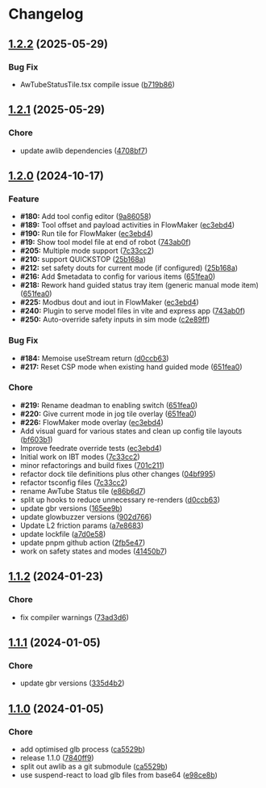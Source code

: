 # Changelog

## [1.2.2](https://github.com/glowbuzzer/awlib/compare/v1.2.1...v1.2.2) (2025-05-29)


### Bug Fix

* AwTubeStatusTile.tsx compile issue ([b719b86](https://github.com/glowbuzzer/awlib/commit/b719b86d39a187582d266911ff35532a998b77e8))

## [1.2.1](https://github.com/glowbuzzer/awlib/compare/v1.2.0...v1.2.1) (2025-05-29)


### Chore

* update awlib dependencies ([4708bf7](https://github.com/glowbuzzer/awlib/commit/4708bf7e3d820c962ef4ea3c4b65d60829ae379b))

## [1.2.0](https://github.com/glowbuzzer/awlib/compare/v1.1.2...v1.2.0) (2024-10-17)


### Feature

* **#180:** Add tool config editor ([9a86058](https://github.com/glowbuzzer/awlib/commit/9a86058731023a4c3f6c8135abd5f7b84e18b216))
* **#189:** Tool offset and payload activities in FlowMaker ([ec3ebd4](https://github.com/glowbuzzer/awlib/commit/ec3ebd4c41936b99674774181ed8d76c75286339))
* **#190:** Run tile for FlowMaker ([ec3ebd4](https://github.com/glowbuzzer/awlib/commit/ec3ebd4c41936b99674774181ed8d76c75286339))
* **#19:** Show tool model file at end of robot ([743ab0f](https://github.com/glowbuzzer/awlib/commit/743ab0fbf83444328de2bdbf46f2899579664e3b))
* **#205:** Multiple mode support ([7c33cc2](https://github.com/glowbuzzer/awlib/commit/7c33cc2d85f7b7fffed12c733e70d220002baf72))
* **#210:** support QUICKSTOP ([25b168a](https://github.com/glowbuzzer/awlib/commit/25b168a543bc50a98bfd436bd170dc55cd7e2a8a))
* **#212:** set safety douts for current mode (if configured) ([25b168a](https://github.com/glowbuzzer/awlib/commit/25b168a543bc50a98bfd436bd170dc55cd7e2a8a))
* **#216:** Add $metadata to config for various items ([651fea0](https://github.com/glowbuzzer/awlib/commit/651fea050a1dece9ac4d8f06212fdc931d9e60a6))
* **#218:** Rework hand guided status tray item (generic manual mode item) ([651fea0](https://github.com/glowbuzzer/awlib/commit/651fea050a1dece9ac4d8f06212fdc931d9e60a6))
* **#225:** Modbus dout and iout in FlowMaker ([ec3ebd4](https://github.com/glowbuzzer/awlib/commit/ec3ebd4c41936b99674774181ed8d76c75286339))
* **#240:** Plugin to serve model files in vite and express app ([743ab0f](https://github.com/glowbuzzer/awlib/commit/743ab0fbf83444328de2bdbf46f2899579664e3b))
* **#250:** Auto-override safety inputs in sim mode ([c2e89ff](https://github.com/glowbuzzer/awlib/commit/c2e89ff6dbe458a58e2341574e3ea5f624424bd2))


### Bug Fix

* **#184:** Memoise useStream return ([d0ccb63](https://github.com/glowbuzzer/awlib/commit/d0ccb63e61696cb2a2476701f7e97466524e8225))
* **#217:** Reset CSP mode when existing hand guided mode ([651fea0](https://github.com/glowbuzzer/awlib/commit/651fea050a1dece9ac4d8f06212fdc931d9e60a6))


### Chore

* **#219:** Rename deadman to enabling switch ([651fea0](https://github.com/glowbuzzer/awlib/commit/651fea050a1dece9ac4d8f06212fdc931d9e60a6))
* **#220:** Give current mode in jog tile overlay ([651fea0](https://github.com/glowbuzzer/awlib/commit/651fea050a1dece9ac4d8f06212fdc931d9e60a6))
* **#226:** FlowMaker mode overlay ([ec3ebd4](https://github.com/glowbuzzer/awlib/commit/ec3ebd4c41936b99674774181ed8d76c75286339))
* Add visual guard for various states and clean up config tile layouts ([bf603b1](https://github.com/glowbuzzer/awlib/commit/bf603b1eea4eb42c1cfddcb40ef1f72630c4bb62))
* Improve feedrate override tests ([ec3ebd4](https://github.com/glowbuzzer/awlib/commit/ec3ebd4c41936b99674774181ed8d76c75286339))
* Initial work on IBT modes ([7c33cc2](https://github.com/glowbuzzer/awlib/commit/7c33cc2d85f7b7fffed12c733e70d220002baf72))
* minor refactorings and build fixes ([701c211](https://github.com/glowbuzzer/awlib/commit/701c211039ef2f04a7d971ee23567725375cb226))
* refactor dock tile definitions plus other changes ([04bf995](https://github.com/glowbuzzer/awlib/commit/04bf995faef27354b3cd699be38c4e44e761e0b6))
* refactor tsconfig files ([7c33cc2](https://github.com/glowbuzzer/awlib/commit/7c33cc2d85f7b7fffed12c733e70d220002baf72))
* rename AwTube Status tile ([e86b6d7](https://github.com/glowbuzzer/awlib/commit/e86b6d7ea20d41a092f7f387457f1e34e0afa351))
* split up hooks to reduce unnecessary re-renders ([d0ccb63](https://github.com/glowbuzzer/awlib/commit/d0ccb63e61696cb2a2476701f7e97466524e8225))
* update gbr versions ([165ee9b](https://github.com/glowbuzzer/awlib/commit/165ee9ba13fef713ab19cb6380841319056e8662))
* update glowbuzzer versions ([902d766](https://github.com/glowbuzzer/awlib/commit/902d7669c322759bc9f9edd332cb1dd2e006f488))
* Update L2 friction params ([a7e8683](https://github.com/glowbuzzer/awlib/commit/a7e86834730e2efb7bc86f46d1f5bcb6470c7750))
* update lockfile ([a7d0e58](https://github.com/glowbuzzer/awlib/commit/a7d0e582d62956fc50490c05236aff0ed4da40c6))
* update pnpm github action ([2fb5e47](https://github.com/glowbuzzer/awlib/commit/2fb5e47f063029aa9671ad1c71dc058ccdcc9553))
* work on safety states and modes ([41450b7](https://github.com/glowbuzzer/awlib/commit/41450b72e6a4f829d4f39bc6695196c9e4535c62))

## [1.1.2](https://github.com/glowbuzzer/awlib/compare/v1.1.1...v1.1.2) (2024-01-23)


### Chore

* fix compiler warnings ([73ad3d6](https://github.com/glowbuzzer/awlib/commit/73ad3d631dc6535648a623853c7f7249e6084985))

## [1.1.1](https://github.com/glowbuzzer/awlib/compare/v1.1.0...v1.1.1) (2024-01-05)


### Chore

* update gbr versions ([335d4b2](https://github.com/glowbuzzer/awlib/commit/335d4b2ad2430c2c6fae05a127344276c2b7b57b))

## [1.1.0](https://github.com/glowbuzzer/awlib/compare/v1.0.0-beta.3...v1.1.0) (2024-01-05)


### Chore

* add optimised glb process ([ca5529b](https://github.com/glowbuzzer/awlib/commit/ca5529b5f389b54a04bef5228cfb664e73e96da2))
* release 1.1.0 ([7840ff9](https://github.com/glowbuzzer/awlib/commit/7840ff9aee3964e37096e07ae4cdc170be37193f))
* split out awlib as a git submodule ([ca5529b](https://github.com/glowbuzzer/awlib/commit/ca5529b5f389b54a04bef5228cfb664e73e96da2))
* use suspend-react to load glb files from base64 ([e98ce8b](https://github.com/glowbuzzer/awlib/commit/e98ce8b2063324f652b5408a58e1c3b0788a1705))
